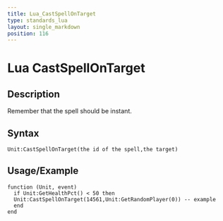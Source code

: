 ```yaml
---
title: Lua_CastSpellOnTarget
type: standards_lua
layout: single_markdown
position: 116
---
```


# Lua CastSpellOnTarget

## Description

Remember that the spell should be instant.

## Syntax

```
Unit:CastSpellOnTarget(the id of the spell,the target)
```

## Usage/Example

```
function (Unit, event)
  if Unit:GetHealthPct() < 50 then
  Unit:CastSpellOnTarget(14561,Unit:GetRandomPlayer(0)) -- example
  end
end
```
